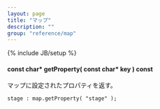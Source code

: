 ```yaml
---
layout: page
title: "マップ"
description: ""
group: "reference/map"
---
```

{% include JB/setup %}

#### const char* getProperty( const char* key ) const
マップに設定されたプロパティを返す。

    stage : map.getProperty( "stage" );
